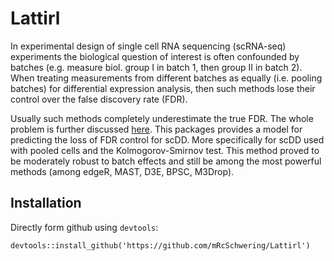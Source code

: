 # Lattirl

In experimental design of single cell RNA sequencing (scRNA-seq) experiments the biological question of interest
is often confounded by batches (e.g. measure biol. group I in batch 1, then group II in batch 2).
When treating measurements from different batches as equally (i.e. pooling batches) for differential expression analysis,
then such methods lose their control over the false discovery rate (FDR).

Usually such methods completely underestimate the true FDR.
The whole problem is further discussed [here](http://b210-research.dkfz.de/computational-genome-biology/scRNAseq/).
This packages provides a model for predicting the loss of FDR control for scDD.
More specifically for scDD used with pooled cells and the Kolmogorov-Smirnov test.
This method proved to be moderately robust to batch effects and still be among the most powerful methods
(among edgeR, MAST, D3E, BPSC, M3Drop).

## Installation

Directly form github using `devtools`:

    devtools::install_github('https://github.com/mRcSchwering/Lattirl')
